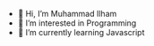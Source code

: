 - 👋 Hi, I’m Muhammad Ilham
- 👀 I’m interested in Programming
- 🌱 I’m currently learning Javascript

